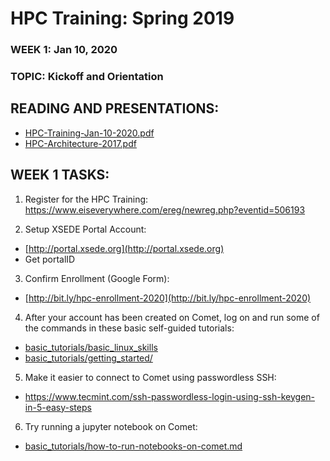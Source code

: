 # HPC Training:  Spring 2019
### WEEK 1: Jan 10, 2020
### TOPIC:  Kickoff and Orientation

## READING AND PRESENTATIONS:
* [HPC-Training-Jan-10-2020.pdf](./HPC-Students-Kickoff-Mtg-01-18-2019.pdf)
* [HPC-Architecture-2017.pdf](./HPC-Architecture-2017.pdf)

## WEEK 1 TASKS:
1. Register for the HPC Training:
https://www.eiseverywhere.com/ereg/newreg.php?eventid=506193


2. Setup XSEDE Portal Account:
* [http://portal.xsede.org](http://portal.xsede.org)
* Get portalID


3. Confirm Enrollment (Google Form):
* [http://bit.ly/hpc-enrollment-2020](http://bit.ly/hpc-enrollment-2020)


4. After your account has been created on Comet, log on and run some of the commands in these basic self-guided tutorials:
* [basic_tutorials/basic_linux_skills](./basic_tutorials/basic_linux_skills)
* [basic_tutorials/getting_started/](./basic_tutorials/getting_started/)


5. Make it easier to connect to Comet using passwordless SSH:   
* https://www.tecmint.com/ssh-passwordless-login-using-ssh-keygen-in-5-easy-steps


6. Try running a jupyter notebook on Comet:
* [basic_tutorials/how-to-run-notebooks-on-comet.md](./basic_tutorials/how-to-run-notebooks-on-comet.md)
